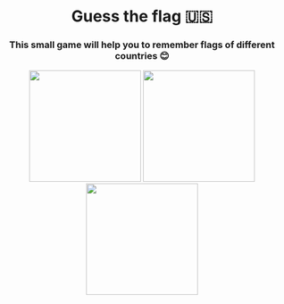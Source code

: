 <h1 align="center">Guess the flag 🇺🇸</h1>
<h3 align="center">This small game will help you to remember flags of different countries 😊</h3>

<p align="center">
  <img src="https://i.ibb.co/NsT4S6f/Screenshot-2023-02-11-at-7-25-11-PM.png" width="200" />
  <img src="https://i.ibb.co/wwbfHGY/Screenshot-2023-02-11-at-7-37-14-PM.png" width="200" />
  <img src="https://i.ibb.co/1s3JTyw/Screenshot-2023-02-11-at-7-25-59-PM.png" width="200" />
  </p>
